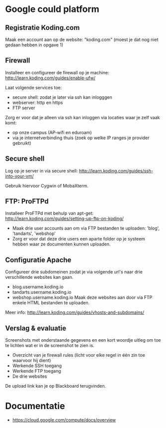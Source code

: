 # Google could platform

## Registratie Koding.com
Maak een account aan op de website: "koding.com" (moest je dat nog niet gedaan hebben in opgave 1)

## Firewall
Installeer en configureer de firewall op je machine: http://learn.koding.com/guides/enable-ufw/

Laat volgende services toe:
 * secure shell: zodat je later via ssh kan inlogggen
 * webserver: http en https
 * FTP server

Zorg er voor dat je alleen via ssh kan inloggen via locaties waar je zelf vaak komt:
 * op onze campus (AP-wifi en eduroam)
 * via je internetverbinding thuis (zoek op welke IP ranges je provider gebruikt)

## Secure shell
Log op je server in via secure shell: http://learn.koding.com/guides/ssh-into-your-vm/

Gebruik hiervoor Cygwin of MobaXterm.

## FTP: ProFTPd
Installeer ProFTPd met behulp van apt-get: http://learn.koding.com/guides/setting-up-ftp-on-koding/

 * Maak drie user accounts aan om via FTP bestanden te uploaden: 'blog', 'tandarts', 'webshop'
 * Zorg er voor dat deze drie users een aparte folder op je systeem hebben waar ze documenten kunnen uploaden.

## Configuratie Apache
Configureer drie subdomeinen zodat je via volgende url's naar drie verschillende websites kan gaan.
 * blog.username.koding.io
 * tandarts.username.koding.io
 * webshop.username.koding.io
Maak deze websites aan door via FTP enkele HTML bestanden te uploaden.

Meer info: http://learn.koding.com/guides/vhosts-and-subdomains/

## Verslag & evaluatie
Screenshots met onderstaande gegevens en een kort woordje uitleg om toe te lichten wat er in de screenshot te zien is.
 * Overzicht van je firewall rules (licht voor elke regel in één zin toe waarvoor hij dient)
 * Werkende SSH toegang
 * Werkende FTP toegang
 * De drie websites

De upload link kan je op Blackboard terugvinden.

# Documentatie
 * https://cloud.google.com/compute/docs/overview